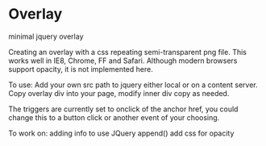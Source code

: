Overlay
=======

minimal jquery overlay

Creating an overlay with a css repeating semi-transparent png file.  This works well in IE8, Chrome, FF and Safari.
Although modern browsers support opacity, it is not implemented here.

To use:
Add your own src path to jquery either local or on a content server.
Copy overlay div into your page, modify inner div copy as needed.

The triggers are currently set to onclick of the anchor href, you could change this to a button click or another
event of your choosing.


To work on:
adding info to use JQuery append()
add css for opacity
